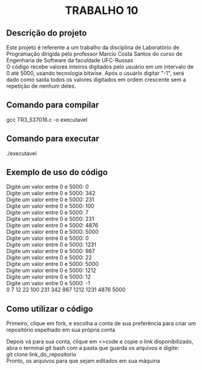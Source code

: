 <h1 align="center"> TRABALHO 10 </h1>

<h2> Descrição do projeto </h2>

Este projeto é referente a um trabalho da disciplina de Laboratório de Programação dirigida pelo professor Marcio Costa Santos do curso de Engenharia de Software da faculdade UFC-Russas <br>
O código recebe valores inteiros digitados pelo usuário em um intervalo de 0 até 5000, usando tecnologia bitwise. Após o usuário digitar "-1", será dado como saída todos os valores digitados em ordem crescente sem a repetição de nenhum deles.

<h2> Comando para compilar </h2>

gcc TR3_537016.c -o executavel

<h2> Comando para executar </h2>

./executavel

<h2> Exemplo de uso do código </h2>

Digite um valor entre 0 e 5000: 0 <br>
Digite um valor entre 0 e 5000: 342 <br>
Digite um valor entre 0 e 5000: 231 <br>
Digite um valor entre 0 e 5000: 100 <br>
Digite um valor entre 0 e 5000: 7 <br>
Digite um valor entre 0 e 5000: 231 <br>
Digite um valor entre 0 e 5000: 4876 <br>
Digite um valor entre 0 e 5000: 5000 <br>
Digite um valor entre 0 e 5000: 0 <br>
Digite um valor entre 0 e 5000: 1231 <br>
Digite um valor entre 0 e 5000: 987 <br>
Digite um valor entre 0 e 5000: 22 <br>
Digite um valor entre 0 e 5000: 5000 <br>
Digite um valor entre 0 e 5000: 1212 <br>
Digite um valor entre 0 e 5000: 12 <br>
Digite um valor entre 0 e 5000: -1 <br>
0 7 12 22 100 231 342 987 1212 1231 4876 5000 <br>

<h2> Como utilizar o código </h2>

Primeiro, clique em fork, e escolha a conta de sua preferência para criar um repositório espelhado em sua própria conta <br>

Depois vá para sua conta, clique em <>code e copie o link disponibilizado, abra o terminal git bash com a pasta que guarda os arquivos e digite: <br>
git clone link_do_repositorio <br>
Pronto, os arquivos para que sejam editados em sua máquina

